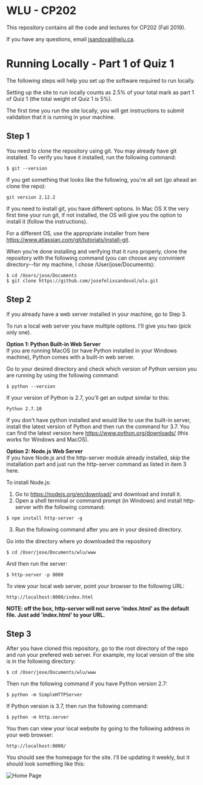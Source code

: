 # WLU - CP202
This repository contains all the code and lectures for CP202 (Fall 2019).

If you have any questions, email jsandoval@wlu.ca.

# Running Locally - Part 1 of Quiz 1
The following steps will help you set up the software required to run locally. 

Setting up the site to run locally counts as 2.5% of your total mark as part 1 of Quiz 1 (the total weight of Quiz 1 is 5%). 

The first time you run the site locally, you will get instructions to submit validation that it is running in your machine.

## Step 1

You need to clone the repository using git. You may already have git installed. To verify you have it installed, run the following command:
```
$ git --version
```

If you get something that looks like the following, you're all set (go ahead an clone the repo):
```
git version 2.12.2
```

If you need to install git, you have different options. In Mac OS X the very first time your run git, if not installed, the OS will give you the option to install it (follow the instructions).

For a different OS, use the appropriate installer from here https://www.atlassian.com/git/tutorials/install-git.

When you're done installing and verifying that it runs properly, clone the repository with the following command (you can choose any convinient directory--for my machine, I chose /User/jose/Documents):

```
$ cd /Users/jose/Documents
$ git clone https://github.com/josefelixsandoval/wlu.git
```

## Step 2
If you already have a web server installed in your machine, go to Step 3.

To run a local web server you have multiple options. I'll give you two (pick only one).

**Option 1: Python Built-in Web Server**\
If you are running MacOS (or have Python installed in your Windows machine), Python comes with a built-in web server.

Go to your desired directory and check which version of Python version you are running by using the following command:

```
$ python --version
```

If your version of Python is 2.7, you'll get an output similar to this:

```
Python 2.7.10
```

If you don't have python installed and would like to use the built-in server, install the latest version of Python and then run the command for 3.7. You can find the latest version here https://www.python.org/downloads/ (this works for Windows and MacOS).

**Option 2: Node.js Web Server**\
If you have Node.js and the http-server module already installed, skip the installation part and just run the http-server command as listed in item 3 here.

To install Node.js:

1. Go to https://nodejs.org/en/download/ and download and install it.
2. Open a shell terminal or command prompt (in Windows) and install http-server with the following command:

```
$ npm install http-server -g
```

3. Run the following command after you are in your desired directory.

Go into the directory where yo downloaded the repository

```
$ cd /User/jose/Documents/wlu/www
```

And then run the server:

```
$ http-server -p 8000
```

To view your local web server, point your browser to the following URL:

```
http://localhost:8000/index.html
```

**NOTE: off the box, http-server will not serve 'index.html' as the default file. Just add 'index.html' to your URL.**

## Step 3
After you have cloned this repository, go to the root directory of the repo and run your prefered web server. For example, my local version of the site is in the following directory:

```
$ cd /User/jose/Documents/wlu/www
```

Then run the following command if you have Python version 2.7:

```
$ python -m SimpleHTTPServer
```

If Python version is 3.7, then run the following command:

```
$ python -m http.server
```

You then can view your local website by going to the following address in your web browser:

```
http://localhost:8000/
```

You should see the homepage for the site. I'll be updating it weekly, but it should look something like this:

![Home Page](http://wlu-cp202.appspot.com/img/homepage.png)
